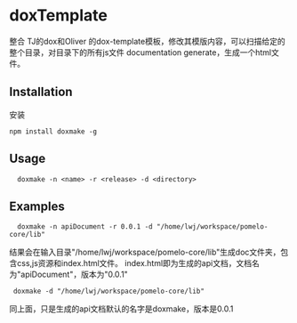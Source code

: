 doxTemplate
===========

整合 TJ的dox和Oliver 的dox-template模板，修改其模版内容，可以扫描给定的整个目录，对目录下的所有js文件 
documentation generate，生成一个html文件。
## Installation
安装
```
npm install doxmake -g
```
## Usage
```
  doxmake -n <name> -r <release> -d <directory>
```
## Examples

```
  doxmake -n apiDocument -r 0.0.1 -d "/home/lwj/workspace/pomelo-core/lib"

```
结果会在输入目录"/home/lwj/workspace/pomelo-core/lib"生成doc文件夹，包含css,js资源和index.html文件。
index.html即为生成的api文档，文档名为"apiDocument"，版本为"0.0.1"

```
 doxmake -d "/home/lwj/workspace/pomelo-core/lib"

```
同上面，只是生成的api文档默认的名字是doxmake，版本是0.0.1



